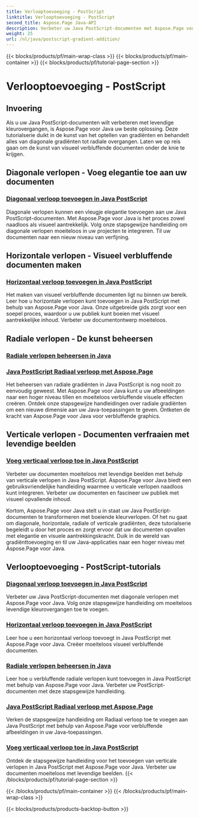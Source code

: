 ```yaml
---
title: Verlooptoevoeging - PostScript
linktitle: Verlooptoevoeging - PostScript
second_title: Aspose.Page Java-API
description: Verbeter uw Java PostScript-documenten met Aspose.Page voor Java-tutorials. Leer moeiteloos verbluffende diagonale, horizontale, radiale en verticale verlopen toe te voegen.
weight: 25
url: /nl/java/postscript-gradient-addition/
---
```


{{< blocks/products/pf/main-wrap-class >}}
{{< blocks/products/pf/main-container >}}
{{< blocks/products/pf/tutorial-page-section >}}

# Verlooptoevoeging - PostScript

## Invoering

Als u uw Java PostScript-documenten wilt verbeteren met levendige kleurovergangen, is Aspose.Page voor Java uw beste oplossing. Deze tutorialserie duikt in de kunst van het optellen van gradiënten en behandelt alles van diagonale gradiënten tot radiale overgangen. Laten we op reis gaan om de kunst van visueel verbluffende documenten onder de knie te krijgen.

## Diagonale verlopen - Voeg elegantie toe aan uw documenten
### [Diagonaal verloop toevoegen in Java PostScript](./diagonal/)

Diagonale verlopen kunnen een vleugje elegantie toevoegen aan uw Java PostScript-documenten. Met Aspose.Page voor Java is het proces zowel naadloos als visueel aantrekkelijk. Volg onze stapsgewijze handleiding om diagonale verlopen moeiteloos in uw projecten te integreren. Til uw documenten naar een nieuw niveau van verfijning.

## Horizontale verlopen - Visueel verbluffende documenten maken
### [Horizontaal verloop toevoegen in Java PostScript](./horizontal/)

Het maken van visueel verbluffende documenten ligt nu binnen uw bereik. Leer hoe u horizontale verlopen kunt toevoegen in Java PostScript met behulp van Aspose.Page voor Java. Onze uitgebreide gids zorgt voor een soepel proces, waardoor u uw publiek kunt boeien met visueel aantrekkelijke inhoud. Verbeter uw documentontwerp moeiteloos.

## Radiale verlopen - De kunst beheersen
### [Radiale verlopen beheersen in Java](./radial1/)
### [Java PostScript Radiaal verloop met Aspose.Page](./radial2/)

Het beheersen van radiale gradiënten in Java PostScript is nog nooit zo eenvoudig geweest. Met Aspose.Page voor Java kunt u uw afbeeldingen naar een hoger niveau tillen en moeiteloos verbluffende visuele effecten creëren. Ontdek onze stapsgewijze handleidingen over radiale gradiënten om een nieuwe dimensie aan uw Java-toepassingen te geven. Ontketen de kracht van Aspose.Page voor Java voor verbluffende graphics.

## Verticale verlopen - Documenten verfraaien met levendige beelden
### [Voeg verticaal verloop toe in Java PostScript](./vertical/)

Verbeter uw documenten moeiteloos met levendige beelden met behulp van verticale verlopen in Java PostScript. Aspose.Page voor Java biedt een gebruiksvriendelijke handleiding waarmee u verticale verlopen naadloos kunt integreren. Verbeter uw documenten en fascineer uw publiek met visueel opvallende inhoud. 

Kortom, Aspose.Page voor Java stelt u in staat uw Java PostScript-documenten te transformeren met boeiende kleurverlopen. Of het nu gaat om diagonale, horizontale, radiale of verticale gradiënten, deze tutorialserie begeleidt u door het proces en zorgt ervoor dat uw documenten opvallen met elegantie en visuele aantrekkingskracht. Duik in de wereld van gradiënttoevoeging en til uw Java-applicaties naar een hoger niveau met Aspose.Page voor Java.
## Verlooptoevoeging - PostScript-tutorials
### [Diagonaal verloop toevoegen in Java PostScript](./diagonal/)
Verbeter uw Java PostScript-documenten met diagonale verlopen met Aspose.Page voor Java. Volg onze stapsgewijze handleiding om moeiteloos levendige kleurovergangen toe te voegen.
### [Horizontaal verloop toevoegen in Java PostScript](./horizontal/)
Leer hoe u een horizontaal verloop toevoegt in Java PostScript met Aspose.Page voor Java. Creëer moeiteloos visueel verbluffende documenten.
### [Radiale verlopen beheersen in Java](./radial1/)
Leer hoe u verbluffende radiale verlopen kunt toevoegen in Java PostScript met behulp van Aspose.Page voor Java. Verbeter uw PostScript-documenten met deze stapsgewijze handleiding.
### [Java PostScript Radiaal verloop met Aspose.Page](./radial2/)
Verken de stapsgewijze handleiding om Radiaal verloop toe te voegen aan Java PostScript met behulp van Aspose.Page voor verbluffende afbeeldingen in uw Java-toepassingen.
### [Voeg verticaal verloop toe in Java PostScript](./vertical/)
Ontdek de stapsgewijze handleiding voor het toevoegen van verticale verlopen in Java PostScript met Aspose.Page voor Java. Verbeter uw documenten moeiteloos met levendige beelden.
{{< /blocks/products/pf/tutorial-page-section >}}

{{< /blocks/products/pf/main-container >}}
{{< /blocks/products/pf/main-wrap-class >}}

{{< blocks/products/products-backtop-button >}}
